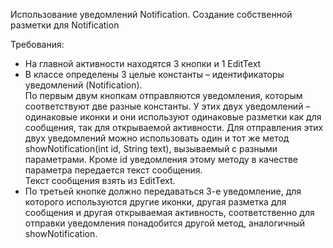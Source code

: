 Использование уведомлений Notification.  Создание собственной разметки для Notification

Требования:

 - На главной активности находятся 3 кнопки и 1 EditText
 - В классе определены 3 целые константы – идентификаторы уведомлений (Notification).  
По первым двум кнопкам отправляются уведомления, которым соответствуют две разные константы. 
У этих двух уведомлений – одинаковые иконки и они используют одинаковые разметки как для сообщения, так для открываемой активности.
Для отправления этих двух уведомлений можно использовать один и тот же метод showNotification(int id, String text), вызываемый с разными параметрами.
Кроме id уведомления этому методу в качестве параметра передается текст сообщения.  
Текст сообщения взять из EditText.
 - По третьей кнопке должно передаваться 3-е уведомление, для которого используются другие иконки, 
другая разметка для сообщения и другая открываемая активность,
соответственно для отправки уведомления понадобится другой метод, аналогичный showNotification.
